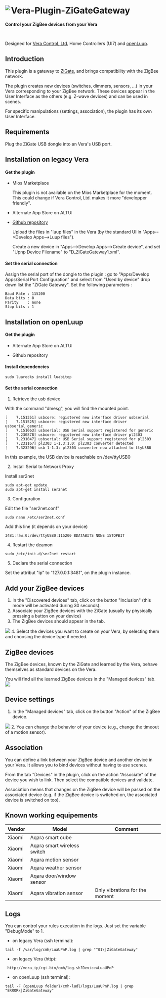 # <img align="left" src="media/zigate_gateway_logo.png"> Vera-Plugin-ZiGateGateway

**Control your ZigBee devices from your Vera**

<br/>

Designed for [Vera Control, Ltd.](http://getvera.com) Home Controllers (UI7) and [openLuup](https://github.com/akbooer/openLuup).


## Introduction

This plugin is a gateway to [ZiGate](http://zigate.fr), and brings compatibility with the ZigBee network.

The plugin creates new devices (switches, dimmers, sensors, ...) in your Vera corresponding to your ZigBee network.
These devices appear in the User Interface as the others (e.g. Z-wave devices) and can be used in scenes.

For specific manipulations (settings, association), the plugin has its own User Interface.


## Requirements

Plug the ZiGate USB dongle into an Vera's USB port.


## Installation on legacy Vera

#### Get the plugin

- Mios Marketplace

  This plugin is not available on the Mios Marketplace for the moment. This could change if Vera Control, Ltd. makes it more "developper friendly".

- Alternate App Store on ALTUI

- [Github repository](https://github.com/vosmont/Vera-Plugin-ZiGateGateway)
  
  Upload the files in "luup files" in the Vera (by the standard UI in "Apps-->Develop Apps-->Luup files").
  
  Create a new device in "Apps-->Develop Apps-->Create device", and set "Upnp Device Filename" to "D_ZiGateGateway1.xml".

#### Set the serial connection

Assign the serial port of the dongle to the plugin : go to "Apps/Develop Apps/Serial Port Configuration" and select from "Used by device" drop down list the "ZiGate Gateway".
Set the following parameters :

```
Baud Rate : 115200
Data bits : 8
Parity    : none
Stop bits : 1
```

## Installation on openLuup

#### Get the plugin
- Alternate App Store on ALTUI

- Github repository

#### Install dependencies

```
sudo luarocks install luabitop
```

#### Set the serial connection

1. Retrieve the usb device

With the command "dmesg", you will find the mounted point.
```
[    7.151351] usbcore: registered new interface driver usbserial
[    7.151525] usbcore: registered new interface driver usbserial_generic
[    7.151663] usbserial: USB Serial support registered for generic
[    7.230878] usbcore: registered new interface driver pl2303
[    7.231047] usbserial: USB Serial support registered for pl2303
[    7.231167] pl2303 1-1.3:1.0: pl2303 converter detected
[    7.323296] usb 1-1.3: pl2303 converter now attached to ttyUSB0
```
In this example, the USB device is reachable on /dev/ttyUSB0

2. Install Serial to Network Proxy

Install ser2net
```
sudo apt-get update
sudo apt-get install ser2net
```

3. Configuration

Edit the file "ser2net.conf"
```
sudo nano /etc/ser2net.conf
```
Add this line (it depends on your device)
```
3481:raw:0:/dev/ttyUSB0:115200 8DATABITS NONE 1STOPBIT
```

4. Restart the deamon
```
sudo /etc/init.d/ser2net restart
```

5. Declare the serial connection

Set the attribut "ip" to "127.0.0.1:3481", on the plugin instance.


## Add your ZigBee devices

1. In the "Discovered devices" tab, click on the button "Inclusion" (this mode will be activated during 30 seconds).
2. Associate your ZigBee devices with the ZiGate (usually by physically pressing a button on your device)
3. The ZigBee devices should appear in the tab.
<img src="media/zigate_gateway_screenshot_discovered_devices.png">
4. Select the devices you want to create on your Vera, by selecting them and choosing the device type if needed.

## ZigBee devices

The ZigBee devices, known by the ZiGate and learned by the Vera, behave themselves as standard devices on the Vera.

You will find all the learned ZigBee devices in the "Managed devices" tab.
<img src="media/zigate_gateway_screenshot_managed_devices.png">

## Device settings

1. In the "Managed devices" tab, click on the button "Action" of the ZigBee device.
<img src="media/zigate_gateway_screenshot_device_settings.png">
2. You can change the behavior of your device (e.g., change the timeout of a motion sensor).

## Association

You can define a link between your ZigBee device and another device in your Vera. It allows you to bind devices without having to use scenes.

From the tab "Devices" in the plugin, click on the action "Associate" of the device you wish to link.
Then select the compatible devices and validate.

Association means that changes on the ZigBee device will be passed on the associated device (e.g. if the ZigBee device is switched on, the associated device is switched on too).

## Known working equipements

Vendor | Model | Comment
------------ | ----- | -------
Xiaomi | Aqara smart cube |
Xiaomi | Aqara smart wireless switch |
Xiaomi | Aqara motion sensor |
Xiaomi | Aqara weather sensor |
Xiaomi | Aqara door/window sensor |
Xiaomi | Aqara vibration sensor | Only vibrations for the moment

## Logs

You can control your rules execution in the logs. Just set the variable "DebugMode" to 1.

- on legacy Vera (ssh terminal):
```
tail -f /var/log/cmh/LuaUPnP.log | grep "^01\|ZiGateGateway"
```

- on legacy Vera (http):
```
 http://vera_ip/cgi-bin/cmh/log.sh?Device=LuaUPnP
```

- on openLuup (ssh terminal):
```
tail -F {openLuup folder}/cmh-ludl/logs/LuaUPnP.log | grep "ERROR\|ZiGateGateway"
```
